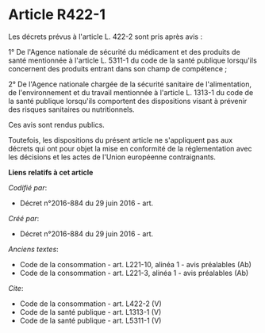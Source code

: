 # Article R422-1

Les décrets prévus à l'article L. 422-2 sont pris après avis : 

1° De l'Agence nationale de sécurité du médicament et des produits de santé mentionnée à l'article L. 5311-1 du code de la
santé publique lorsqu'ils concernent des produits entrant dans son champ de compétence ; 

2° De l'Agence nationale chargée de la sécurité sanitaire de l'alimentation, de l'environnement et du travail mentionnée à
l'article L. 1313-1 du code de la santé publique lorsqu'ils comportent des dispositions visant à prévenir des risques
sanitaires ou nutritionnels. 

Ces avis sont rendus publics. 

Toutefois, les dispositions du présent article ne s'appliquent pas aux décrets qui ont pour objet la mise en conformité de la
réglementation avec les décisions et les actes de l'Union européenne contraignants.

**Liens relatifs à cet article**

_Codifié par_:

  - Décret n°2016-884 du 29 juin 2016 - art.

_Créé par_:

  - Décret n°2016-884 du 29 juin 2016 - art.

_Anciens textes_:

  - Code de la consommation - art. L221-10, alinéa 1 - avis préalables (Ab)
  - Code de la consommation - art. L221-3, alinéa 1 - avis préalables (Ab)

_Cite_:

  - Code de la consommation - art. L422-2 (V)
  - Code de la santé publique - art. L1313-1 (V)
  - Code de la santé publique - art. L5311-1 (V)
